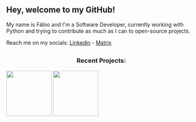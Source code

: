 ## Hey, welcome to my GitHub!

My name is Fábio and I'm a Software Developer, currently working with Python and trying to contribute as much as I can to open-source projects.

Reach me on my socials:
[Linkedin](https://www.linkedin.com/in/fabio-barkoski/) - [Matrix](https://matrix.to/#/@fabiovb:matrix.org)

##

<h3 align="center">Recent Projects:</h3>
<a href="https://github.com/fabiobarkoski/fabiobarkoski.github.io"><img src="https://github-readme-stats.vercel.app/api/pin/?username=fabiobarkoski&repo=fabiobarkoski.github.io&title_color=7aa2f7&text_color=9ca3af&bg_color=24283b&border_color=121111&icon_color=bb9af7&border_radius=20" height="120"/></a>
<a href="https://github.com/ICEI-PUC-Minas-PMV-ADS/pmv-ads-2024-1-e2-proj-int-t6-repoinsight"><img src="https://github-readme-stats.vercel.app/api/pin/?username=ICEI-PUC-Minas-PMV-ADS&repo=pmv-ads-2024-1-e2-proj-int-t6-repoinsight&title_color=7aa2f7&text_color=9ca3af&bg_color=24283b&border_color=121111&icon_color=bb9af7&border_radius=20" height="120"/></a>
